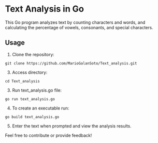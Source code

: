 # Text Analysis in Go

This Go program analyzes text by counting characters and words, and calculating the percentage of vowels, consonants, and special characters.

## Usage

1. Clone the repository:
   
```
git clone https://github.com/MarioGalanSoto/Text_analysis.git 
```

3. Access directory:

```
cd Text_analysis
```

3. Run text_analysis.go file:

```
go run text_analysis.go
```
4. To create an executable run:

```
go build text_analysis.go
```

5. Enter the text when prompted and view the analysis results.



Feel free to contribute or provide feedback!
